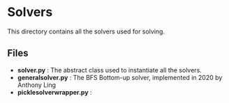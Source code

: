 # Solvers
This directory contains all the solvers used for solving.
## Files
* **solver.py**        : The abstract class used to instantiate all the solvers.
* **generalsolver.py** : The BFS Bottom-up solver, implemented in 2020 by Anthony Ling  
* **picklesolverwrapper.py** : 
